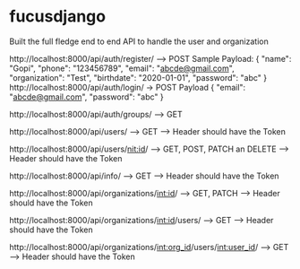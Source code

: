 # fucusdjango
Built the full fledge end to end API to handle the user and organization

http://localhost:8000/api/auth/register/ --> POST
Sample Payload:
{
    "name": "Gopi",
    "phone": "123456789",
    "email": "abcde@gmail.com",
    "organization": "Test",
    "birthdate": "2020-01-01",
    "password": "abc"
}
http://localhost:8000/api/auth/login/ -> POST
Payload
{
    "email": "abcde@gmail.com",
    "password": "abc"
}

http://localhost:8000/api/auth/groups/ --> GET

http://localhost:8000/api/users/  --> GET
--> Header should have the Token

http://localhost:8000/api/users/<nit:id>/ --> GET, POST, PATCH an DELETE
--> Header should have the Token

http://localhost:8000/api/info/ --> GET
--> Header should have the Token

http://localhost:8000/api/organizations/<int:id>/ --> GET, PATCH
--> Header should have the Token

http://localhost:8000/api/organizations/<int:id>/users/ --> GET
--> Header should have the Token

http://localhost:8000/api/organizations/<int:org_id>/users/<int:user_id>/ --> GET
--> Header should have the Token
